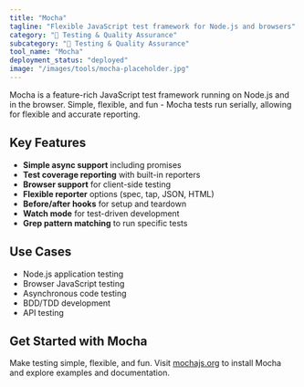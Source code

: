 ```yaml
---
title: "Mocha"
tagline: "Flexible JavaScript test framework for Node.js and browsers"
category: "🧪 Testing & Quality Assurance"
subcategory: "🧪 Testing & Quality Assurance"
tool_name: "Mocha"
deployment_status: "deployed"
image: "/images/tools/mocha-placeholder.jpg"
---
```

Mocha is a feature-rich JavaScript test framework running on Node.js and in the browser. Simple, flexible, and fun - Mocha tests run serially, allowing for flexible and accurate reporting.

## Key Features

- **Simple async support** including promises
- **Test coverage reporting** with built-in reporters
- **Browser support** for client-side testing
- **Flexible reporter** options (spec, tap, JSON, HTML)
- **Before/after hooks** for setup and teardown
- **Watch mode** for test-driven development
- **Grep pattern matching** to run specific tests

## Use Cases

- Node.js application testing
- Browser JavaScript testing
- Asynchronous code testing
- BDD/TDD development
- API testing

## Get Started with Mocha

Make testing simple, flexible, and fun. Visit [mochajs.org](https://mochajs.org) to install Mocha and explore examples and documentation.
